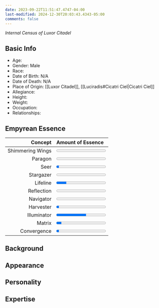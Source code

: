 ```yaml
---
date: 2023-09-22T11:51:47.4747-04:00
last-modified: 2024-12-30T20:03:43.4343-05:00
comments: false
---
```

*Internal Census of Luxor Citadel*
## Basic Info
- Age: 
- Gender: Male
- Race: 
- Date of Birth: N/A
- Date of Death: N/A
- Place of Origin: [[Luxor Citadel]], [[Luciradis#Cicatri Ciel|Cicatri Ciel]]
- Allegiance: 
- Height: 
- Weight:
- Occupation:
- Relationships:

## Empyrean Essence

|      **Concept** | **Amount of Essence**                      |
| ---------------: | :----------------------------------------- |
| Shimmering Wings | <progress value="0" max="100"></progress>  |
|          Paragon | <progress value="0" max="100"></progress>  |
|             Seer | <progress value="5" max="100"></progress>  |
|        Stargazer | <progress value="0" max="100"></progress>  |
|         Lifeline | <progress value="20" max="100"></progress> |
|       Reflection | <progress value="0" max="100"></progress>  |
|        Navigator | <progress value="0" max="100"></progress>  |
|        Harvester | <progress value="5" max="100"></progress>  |
|      Illuminator | <progress value="60" max="100"></progress> |
|           Matrix | <progress value="10" max="100"></progress> |
|      Convergence | <progress value="5" max="100"></progress>  |

## Background

## Appearance

## Personality

## Expertise